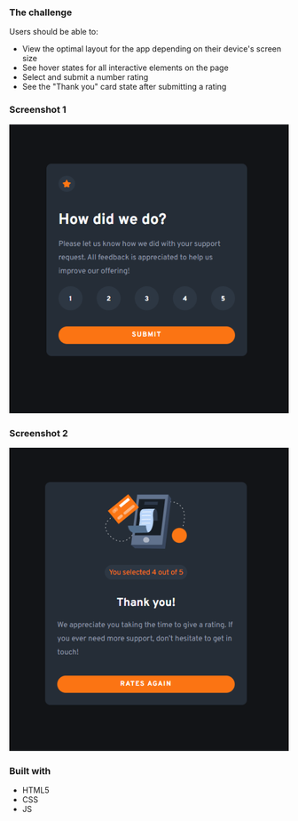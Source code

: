 ### The challenge

Users should be able to:

- View the optimal layout for the app depending on their device's screen size
- See hover states for all interactive elements on the page
- Select and submit a number rating
- See the "Thank you" card state after submitting a rating

### Screenshot 1

![preview](./.github/preview1.png)


### Screenshot 2

![preview](./.github/preview2.png)

### Built with

- HTML5
- CSS
- JS



